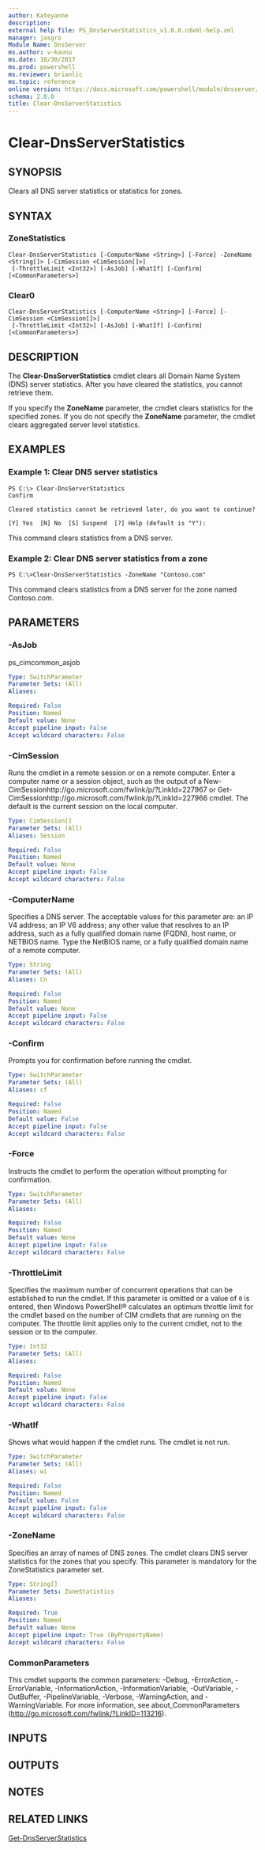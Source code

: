 ```yaml
---
author: Kateyanne
description: 
external help file: PS_DnsServerStatistics_v1.0.0.cdxml-help.xml
manager: jasgro
Module Name: DnsServer
ms.author: v-kaunu
ms.date: 10/30/2017
ms.prod: powershell
ms.reviewer: brianlic
ms.topic: reference
online version: https://docs.microsoft.com/powershell/module/dnsserver/clear-dnsserverstatistics?view=windowsserver2012r2-ps&wt.mc_id=ps-gethelp
schema: 2.0.0
title: Clear-DnsServerStatistics
---
```


# Clear-DnsServerStatistics

## SYNOPSIS
Clears all DNS server statistics or statistics for zones.

## SYNTAX

### ZoneStatistics
```
Clear-DnsServerStatistics [-ComputerName <String>] [-Force] -ZoneName <String[]> [-CimSession <CimSession[]>]
 [-ThrottleLimit <Int32>] [-AsJob] [-WhatIf] [-Confirm] [<CommonParameters>]
```

### Clear0
```
Clear-DnsServerStatistics [-ComputerName <String>] [-Force] [-CimSession <CimSession[]>]
 [-ThrottleLimit <Int32>] [-AsJob] [-WhatIf] [-Confirm] [<CommonParameters>]
```

## DESCRIPTION
The **Clear-DnsServerStatistics** cmdlet clears all Domain Name System (DNS) server statistics.
After you have cleared the statistics, you cannot retrieve them.

If you specify the **ZoneName** parameter, the cmdlet clears statistics for the specified zones.
If you do not specify the **ZoneName** parameter, the cmdlet clears aggregated server level statistics.

## EXAMPLES

### Example 1: Clear DNS server statistics
```
PS C:\> Clear-DnsServerStatistics
Confirm

Cleared statistics cannot be retrieved later, do you want to continue? 

[Y] Yes  [N] No  [S] Suspend  [?] Help (default is "Y"):
```

This command clears statistics from a DNS server.

### Example 2: Clear DNS server statistics from a zone
```
PS C:\>Clear-DnsServerStatistics -ZoneName "Contoso.com"
```

This command clears statistics from a DNS server for the zone named Contoso.com.

## PARAMETERS

### -AsJob
ps_cimcommon_asjob

```yaml
Type: SwitchParameter
Parameter Sets: (All)
Aliases: 

Required: False
Position: Named
Default value: None
Accept pipeline input: False
Accept wildcard characters: False
```

### -CimSession
Runs the cmdlet in a remote session or on a remote computer.
Enter a computer name or a session object, such as the output of a New-CimSessionhttp://go.microsoft.com/fwlink/p/?LinkId=227967 or Get-CimSessionhttp://go.microsoft.com/fwlink/p/?LinkId=227966 cmdlet.
The default is the current session on the local computer.

```yaml
Type: CimSession[]
Parameter Sets: (All)
Aliases: Session

Required: False
Position: Named
Default value: None
Accept pipeline input: False
Accept wildcard characters: False
```

### -ComputerName
Specifies a DNS server.
The acceptable values for this parameter are: an IP V4 address; an IP V6 address; any other value that resolves to an IP address, such as a fully qualified domain name (FQDN), host name, or NETBIOS name.
Type the NetBIOS name, or a fully qualified domain name of a remote computer.

```yaml
Type: String
Parameter Sets: (All)
Aliases: Cn

Required: False
Position: Named
Default value: None
Accept pipeline input: False
Accept wildcard characters: False
```

### -Confirm
Prompts you for confirmation before running the cmdlet.

```yaml
Type: SwitchParameter
Parameter Sets: (All)
Aliases: cf

Required: False
Position: Named
Default value: False
Accept pipeline input: False
Accept wildcard characters: False
```

### -Force
Instructs the cmdlet to perform the operation without prompting for confirmation.

```yaml
Type: SwitchParameter
Parameter Sets: (All)
Aliases: 

Required: False
Position: Named
Default value: None
Accept pipeline input: False
Accept wildcard characters: False
```

### -ThrottleLimit
Specifies the maximum number of concurrent operations that can be established to run the cmdlet.
If this parameter is omitted or a value of `0` is entered, then Windows PowerShell® calculates an optimum throttle limit for the cmdlet based on the number of CIM cmdlets that are running on the computer.
The throttle limit applies only to the current cmdlet, not to the session or to the computer.

```yaml
Type: Int32
Parameter Sets: (All)
Aliases: 

Required: False
Position: Named
Default value: None
Accept pipeline input: False
Accept wildcard characters: False
```

### -WhatIf
Shows what would happen if the cmdlet runs.
The cmdlet is not run.

```yaml
Type: SwitchParameter
Parameter Sets: (All)
Aliases: wi

Required: False
Position: Named
Default value: False
Accept pipeline input: False
Accept wildcard characters: False
```

### -ZoneName
Specifies an array of names of DNS zones.
The cmdlet clears DNS server statistics for the zones that you specify.
This parameter is mandatory for the ZoneStatistics parameter set.

```yaml
Type: String[]
Parameter Sets: ZoneStatistics
Aliases: 

Required: True
Position: Named
Default value: None
Accept pipeline input: True (ByPropertyName)
Accept wildcard characters: False
```

### CommonParameters
This cmdlet supports the common parameters: -Debug, -ErrorAction, -ErrorVariable, -InformationAction, -InformationVariable, -OutVariable, -OutBuffer, -PipelineVariable, -Verbose, -WarningAction, and -WarningVariable. For more information, see about_CommonParameters (http://go.microsoft.com/fwlink/?LinkID=113216).

## INPUTS

## OUTPUTS

## NOTES

## RELATED LINKS

[Get-DnsServerStatistics](./Get-DnsServerStatistics.md)

